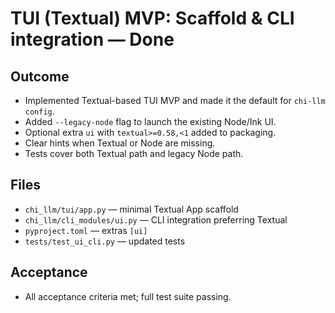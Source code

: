 # TUI (Textual) MVP: Scaffold & CLI integration — Done

## Outcome
- Implemented Textual-based TUI MVP and made it the default for `chi-llm config`.
- Added `--legacy-node` flag to launch the existing Node/Ink UI.
- Optional extra `ui` with `textual>=0.58,<1` added to packaging.
- Clear hints when Textual or Node are missing.
- Tests cover both Textual path and legacy Node path.

## Files
- `chi_llm/tui/app.py` — minimal Textual App scaffold
- `chi_llm/cli_modules/ui.py` — CLI integration preferring Textual
- `pyproject.toml` — extras `[ui]`
- `tests/test_ui_cli.py` — updated tests

## Acceptance
- All acceptance criteria met; full test suite passing.

